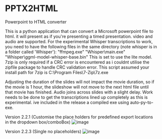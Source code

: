 # PPTX2HTML
Powerpoint to HTML converter

This is a python application that can convert a Microsoft powerpoint file to html. it will present as if you're presenting a timed presentation. video and audio are supported. 
For the experimental Whisper transcriptions to work, you need to have the following files in the same directory (note whisper is in a folder called 'Whisper'): 
"ffmpeg.exe"
"Whisper\\main.exe"
"Whisper\\ggml-model-whisper-base.bin"
This is set to use the lite model. 
7zip is only required if a CRC error is encountered as i couldnt utilise the zipfile package to handle CRC validation error. This script assumed your install path for 7zip is C:\\Program Files\\7-Zip\\7z.exe

Adjusting the duration of the slides will not impact the movie duration, so if the movie is 1 hour, the slideshow will not move to the next html file until that movie has finished. 
Audio joins across slides with a slight delay. 
Work needs to be done to get the transcriptions lined up completely as this is experimental. ive included in the release a compiled exe using auto-py-to-exe.

Version 2.2.1 (Customise the place holders for predefined export locations in the dropdown box/comboBox)
![image](https://github.com/user-attachments/assets/2c8232ff-d421-42e9-b0b3-cde563251f24)

Version 2.2.3 (Single no placeholders)
![image](https://github.com/user-attachments/assets/396556b9-839b-435b-ba70-e2406668c1ef)
